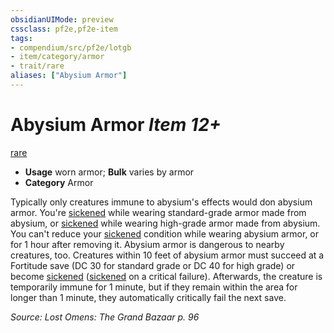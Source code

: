 ```yaml
---
obsidianUIMode: preview
cssclass: pf2e,pf2e-item
tags:
- compendium/src/pf2e/lotgb
- item/category/armor
- trait/rare
aliases: ["Abysium Armor"]
---
```

# Abysium Armor *Item 12+*  
[rare](../../../rules/traits/rare.md)  

- **Usage** worn armor; **Bulk** varies by armor
- **Category** Armor

Typically only creatures immune to abysium's effects would don abysium armor. You're [sickened](../../../rules/conditions.md#Sickened) while wearing standard-grade armor made from abysium, or [sickened](../../../rules/conditions.md#Sickened) while wearing high-grade armor made from abysium. You can't reduce your [sickened](../../../rules/conditions.md#Sickened) condition while wearing abysium armor, or for 1 hour after removing it. Abysium armor is dangerous to nearby creatures, too. Creatures within 10 feet of abysium armor must succeed at a Fortitude save (DC 30 for standard grade or DC 40 for high grade) or become [sickened](../../../rules/conditions.md#Sickened) ([sickened](../../../rules/conditions.md#Sickened) on a critical failure). Afterwards, the creature is temporarily immune for 1 minute, but if they remain within the area for longer than 1 minute, they automatically critically fail the next save.

*Source: Lost Omens: The Grand Bazaar p. 96*